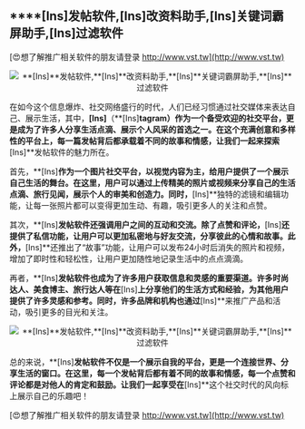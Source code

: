 ## ****[Ins]**发帖软件,**[Ins]**改资料助手,**[Ins]**关键词霸屏助手,**[Ins]**过滤软件**

[😍想了解推广相关软件的朋友请登录 http://www.vst.tw](http://www.vst.tw)

 <center><img src="https://vst.tw/MP4/tuiguang/png/0.png" alt="**[Ins]**发帖软件,**[Ins]**改资料助手,**[Ins]**关键词霸屏助手,**[Ins]**过滤软件"></center>

在如今这个信息爆炸、社交网络盛行的时代，人们已经习惯通过社交媒体来表达自己、展示生活，其中，**[Ins]**（**[Ins]**tagram）作为一个备受欢迎的社交平台，更是成为了许多人分享生活点滴、展示个人风采的首选之一。在这个充满创意和多样性的平台上，每一篇发帖背后都承载着不同的故事和情感，让我们一起来探索**[Ins]**发帖软件的魅力所在。

首先，**[Ins]**作为一个图片社交平台，以视觉内容为主，给用户提供了一个展示自己生活的舞台。在这里，用户可以通过上传精美的照片或视频来分享自己的生活点滴、旅行见闻，展示个人的审美和创造力。同时，**[Ins]**独特的滤镜和编辑功能，让每一张照片都可以变得更加生动、有趣，吸引更多人的关注和点赞。

其次，**[Ins]**发帖软件还强调用户之间的互动和交流。除了点赞和评论，**[Ins]**还提供了私信功能，让用户可以更加私密地与好友交流，分享彼此的心情和故事。此外，**[Ins]**还推出了“故事”功能，让用户可以发布24小时后消失的照片和视频，增加了即时性和轻松性，让用户更加随性地记录生活中的点点滴滴。

再者，**[Ins]**发帖软件也成为了许多用户获取信息和灵感的重要渠道。许多时尚达人、美食博主、旅行达人等在**[Ins]**上分享他们的生活方式和经验，为其他用户提供了许多灵感和参考。同时，许多品牌和机构也通过**[Ins]**来推广产品和活动，吸引更多的目光和关注。

 <center><img src="https://vst.tw/MP4/tuiguang/png/3.png" alt="**[Ins]**发帖软件,**[Ins]**改资料助手,**[Ins]**关键词霸屏助手,**[Ins]**过滤软件"></center>

总的来说，**[Ins]**发帖软件不仅是一个展示自我的平台，更是一个连接世界、分享生活的窗口。在这里，每一个发帖背后都有着不同的故事和情感，每一个点赞和评论都是对他人的肯定和鼓励。让我们一起享受在**[Ins]**这个社交时代的风向标上展示自己的乐趣吧！

[😍想了解推广相关软件的朋友请登录 http://www.vst.tw](http://www.vst.tw)



